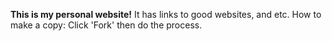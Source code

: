 **This is my personal website!**
It has links to good websites, and etc. How to make a copy: Click 'Fork' then do the process.
